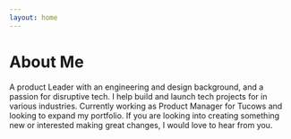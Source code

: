 ```yaml
---
layout: home
---
```

# About Me

A product Leader with an engineering and design background, and a passion for disruptive tech. I help build and launch tech projects for in various industries. Currently working as Product Manager for Tucows and looking to expand my portfolio. If you are looking into creating something new or interested making great changes, I would love to hear from you.
